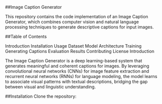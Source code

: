 ##Image Caption Generator

This repository contains the code implementation of an Image Caption Generator, which combines computer vision and natural language processing techniques to generate descriptive captions for input images.

##Table of Contents

Introduction
Installation
Usage
Dataset
Model Architecture
Training
Generating Captions
Evaluation
Results
Contributing
License
Introduction

The Image Caption Generator is a deep learning-based system that generates meaningful and coherent captions for images. By leveraging convolutional neural networks (CNNs) for image feature extraction and recurrent neural networks (RNNs) for language modeling, the model learns to associate visual patterns with textual descriptions, bridging the gap between visual and linguistic understanding.

##Installation
Clone the repository:
